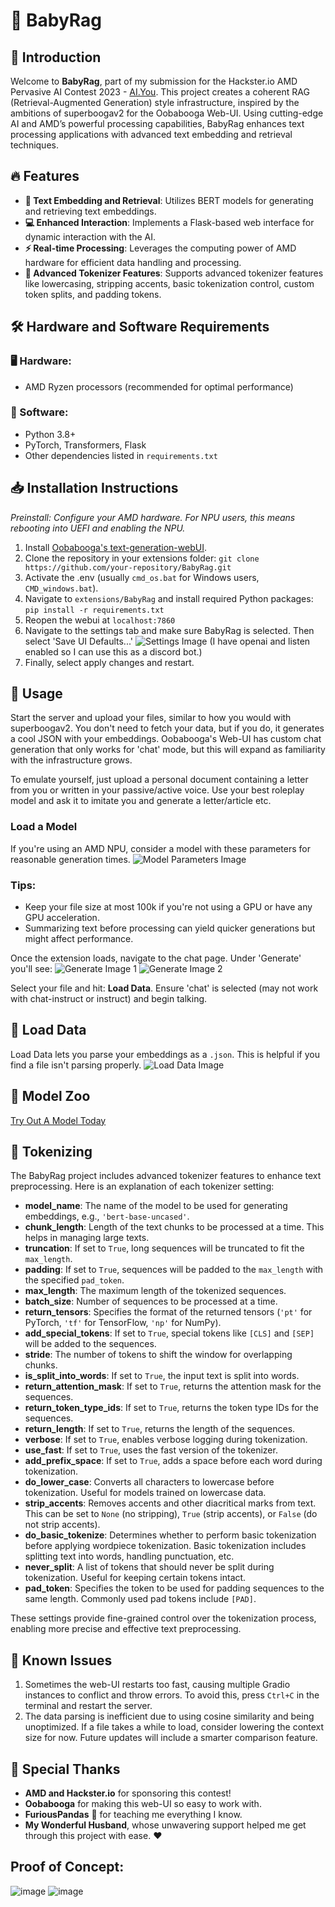 # 🚀 BabyRag

## 🌟 Introduction
Welcome to **BabyRag**, part of my submission for the Hackster.io AMD Pervasive AI Contest 2023 - [AI.You](https://www.hackster.io/nicholasbscott92/ai-you-6aceaf). This project creates a coherent RAG (Retrieval-Augmented Generation) style infrastructure, inspired by the ambitions of superboogav2 for the Oobabooga Web-UI. Using cutting-edge AI and AMD’s powerful processing capabilities, BabyRag enhances text processing applications with advanced text embedding and retrieval techniques.

## 🔥 Features
- **📝 Text Embedding and Retrieval**: Utilizes BERT models for generating and retrieving text embeddings.
- **💻 Enhanced Interaction**: Implements a Flask-based web interface for dynamic interaction with the AI.
- **⚡ Real-time Processing**: Leverages the computing power of AMD hardware for efficient data handling and processing.
- **🔧 Advanced Tokenizer Features**: Supports advanced tokenizer features like lowercasing, stripping accents, basic tokenization control, custom token splits, and padding tokens.

## 🛠️ Hardware and Software Requirements
### 🖥️ Hardware:
- AMD Ryzen processors (recommended for optimal performance)
### 🧰 Software:
- Python 3.8+
- PyTorch, Transformers, Flask
- Other dependencies listed in `requirements.txt`

## 📥 Installation Instructions
_Preinstall: Configure your AMD hardware. For NPU users, this means rebooting into UEFI and enabling the NPU._

1. Install [Oobabooga's text-generation-webUI](https://github.com/oobabooga/text-generation-webui).
2. Clone the repository in your extensions folder: `git clone https://github.com/your-repository/BabyRag.git`
3. Activate the .env (usually `cmd_os.bat` for Windows users, `CMD_windows.bat`).
4. Navigate to `extensions/BabyRag` and install required Python packages: `pip install -r requirements.txt`
5. Reopen the webui at `localhost:7860`
6. Navigate to the settings tab and make sure BabyRag is selected. Then select 'Save UI Defaults...' ![Settings Image](https://github.com/user-attachments/assets/8d846909-9177-496b-b22d-ada1910b56d0) (I have openai and listen enabled so I can use this as a discord bot.)
7. Finally, select apply changes and restart.

## 🚀 Usage
Start the server and upload your files, similar to how you would with superboogav2. You don't need to fetch your data, but if you do, it generates a cool JSON with your embeddings. Oobabooga's Web-UI has custom chat generation that only works for 'chat' mode, but this will expand as familiarity with the infrastructure grows.

To emulate yourself, just upload a personal document containing a letter from you or written in your passive/active voice. Use your best roleplay model and ask it to imitate you and generate a letter/article etc.

### Load a Model
If you're using an AMD NPU, consider a model with these parameters for reasonable generation times.
![Model Parameters Image](https://github.com/user-attachments/assets/61907668-6d46-4989-9b61-feebb8a38b52)

### Tips:
- Keep your file size at most 100k if you're not using a GPU or have any GPU acceleration.
- Summarizing text before processing can yield quicker generations but might affect performance.

Once the extension loads, navigate to the chat page. Under 'Generate' you'll see:
![Generate Image 1](https://github.com/user-attachments/assets/be48a231-a705-4904-af8d-73b4692d102d)
![Generate Image 2](https://github.com/user-attachments/assets/d2f2feb8-24c7-4c6c-a69f-605ee2be9189)

Select your file and hit: **Load Data**. Ensure 'chat' is selected (may not work with chat-instruct or instruct) and begin talking.

## 📂 Load Data
Load Data lets you parse your embeddings as a `.json`. This is helpful if you find a file isn't parsing properly.
![Load Data Image](https://github.com/user-attachments/assets/0a3ed221-aec7-4ae2-aa58-459cfe70c5ab)

## 🧠 Model Zoo
[Try Out A Model Today](https://huggingface.co/)

## 🔧 Tokenizing
The BabyRag project includes advanced tokenizer features to enhance text preprocessing. Here is an explanation of each tokenizer setting:

- **model_name**: The name of the model to be used for generating embeddings, e.g., `'bert-base-uncased'`.
- **chunk_length**: Length of the text chunks to be processed at a time. This helps in managing large texts.
- **truncation**: If set to `True`, long sequences will be truncated to fit the `max_length`.
- **padding**: If set to `True`, sequences will be padded to the `max_length` with the specified `pad_token`.
- **max_length**: The maximum length of the tokenized sequences.
- **batch_size**: Number of sequences to be processed at a time.
- **return_tensors**: Specifies the format of the returned tensors (`'pt'` for PyTorch, `'tf'` for TensorFlow, `'np'` for NumPy).
- **add_special_tokens**: If set to `True`, special tokens like `[CLS]` and `[SEP]` will be added to the sequences.
- **stride**: The number of tokens to shift the window for overlapping chunks.
- **is_split_into_words**: If set to `True`, the input text is split into words.
- **return_attention_mask**: If set to `True`, returns the attention mask for the sequences.
- **return_token_type_ids**: If set to `True`, returns the token type IDs for the sequences.
- **return_length**: If set to `True`, returns the length of the sequences.
- **verbose**: If set to `True`, enables verbose logging during tokenization.
- **use_fast**: If set to `True`, uses the fast version of the tokenizer.
- **add_prefix_space**: If set to `True`, adds a space before each word during tokenization.
- **do_lower_case**: Converts all characters to lowercase before tokenization. Useful for models trained on lowercase data.
- **strip_accents**: Removes accents and other diacritical marks from text. This can be set to `None` (no stripping), `True` (strip accents), or `False` (do not strip accents).
- **do_basic_tokenize**: Determines whether to perform basic tokenization before applying wordpiece tokenization. Basic tokenization includes splitting text into words, handling punctuation, etc.
- **never_split**: A list of tokens that should never be split during tokenization. Useful for keeping certain tokens intact.
- **pad_token**: Specifies the token to be used for padding sequences to the same length. Commonly used pad tokens include `[PAD]`.

These settings provide fine-grained control over the tokenization process, enabling more precise and effective text preprocessing.

## 🐞 Known Issues
1. Sometimes the web-UI restarts too fast, causing multiple Gradio instances to conflict and throw errors. To avoid this, press `Ctrl+C` in the terminal and restart the server.
2. The data parsing is inefficient due to using cosine similarity and being unoptimized. If a file takes a while to load, consider lowering the context size for now. Future updates will include a smarter comparison feature.

## 🙌 Special Thanks
- **AMD and Hackster.io** for sponsoring this contest!
- **Oobabooga** for making this web-UI so easy to work with.
- **FuriousPandas** 🐼 for teaching me everything I know.
- **My Wonderful Husband**, whose unwavering support helped me get through this project with ease. ❤️

## Proof of Concept:
![image](https://github.com/user-attachments/assets/8a918bc2-284b-47fe-815b-5543d5754371)
![image](https://github.com/user-attachments/assets/fa69a05e-d81f-45b0-af31-fcfd2c659f34)

